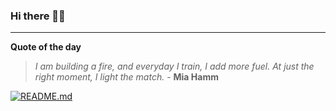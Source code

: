 ### Hi there 👋🏻


---

**Quote of the day**

> *I am building a fire, and everyday I train, I add more fuel. At just the right moment, I light the match.* - **Mia Hamm** 

[![README.md](https://github.com/marcolovazzano/marcolovazzano/actions/workflows/readme.yml/badge.svg?branch=main)](https://github.com/marcolovazzano/marcolovazzano/actions/workflows/readme.yml)
